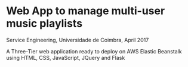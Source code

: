 # Web App to manage multi-user music playlists
Service Engineering, Universidade de Coimbra, April 2017

A Three-Tier web application ready to deploy on AWS Elastic Beanstalk using HTML, CSS, JavaScript, JQuery and Flask
